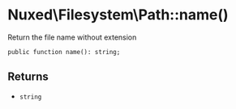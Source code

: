 # Nuxed\\Filesystem\\Path::name()




Return the file name without extension




``` Hack
public function name(): string;
```




## Returns




+ ` string `